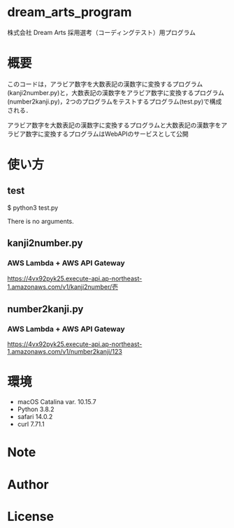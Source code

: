 # dream_arts_program
株式会社 Dream Arts 採用選考（コーディングテスト）用プログラム
# 概要
このコードは，アラビア数字を大数表記の漢数字に変換するプログラム(kanji2number.py)と，大数表記の漢数字をアラビア数字に変換するプログラム(number2kanji.py)，2つのプログラムをテストするプログラム(test.py)で構成される．

アラビア数字を大数表記の漢数字に変換するプログラムと大数表記の漢数字をアラビア数字に変換するプログラムはWebAPIのサービスとして公開

# 使い方
## test

$ python3 test.py

There is no arguments.

## kanji2number.py

### AWS Lambda + AWS API Gateway
<https://4vx92pyk25.execute-api.ap-northeast-1.amazonaws.com/v1/kanji2number/壱>


## number2kanji.py
### AWS Lambda + AWS API Gateway
<https://4vx92pyk25.execute-api.ap-northeast-1.amazonaws.com/v1/number2kanji/123>
# 環境
- macOS Catalina var. 10.15.7
- Python 3.8.2
- safari 14.0.2
- curl 7.71.1

# Note

# Author

# License
